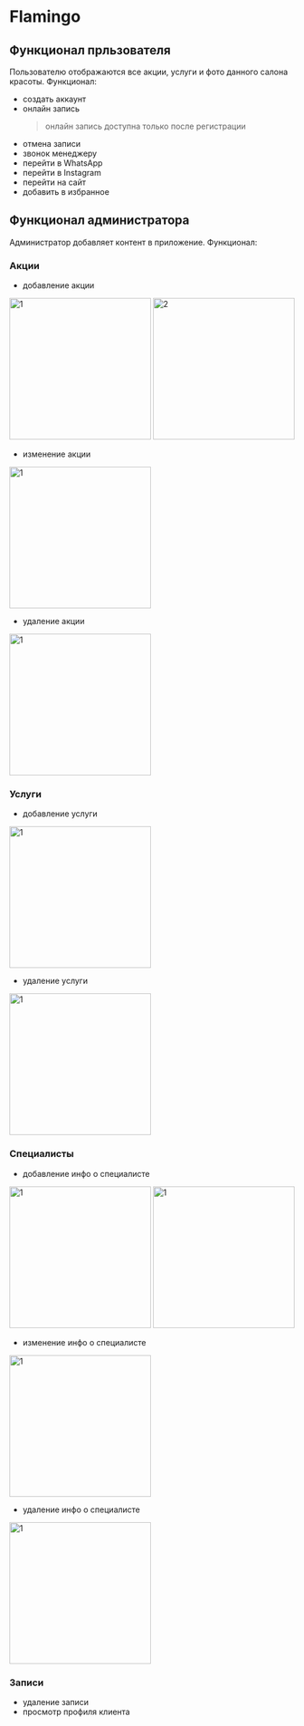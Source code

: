 # Flamingo 
## Функционал прльзователя
Пользователю отображаются все акции, услуги и фото данного салона красоты. Функционал:
* создать аккаунт 
* онлайн запись
  > онлайн запись доступна только после регистрации
* отмена записи 
* звонок менеджеру 
* перейти в WhatsApp
* перейти в Instagram
* перейти на сайт 
* добавить в избранное 
 
## Функционал администратора 
Администратор добавляет контент в приложение. Функционал:
### Акции 
  * добавление акции 
  
  <img src="https://github.com/Karpezhnikov/iOSProject/blob/master/ScreenShot/DiscontAdd.png" alt="1" width="250"/>   <img src="https://github.com/Karpezhnikov/iOSProject/blob/master/ScreenShot/DiscontAddView.png" alt="2" width="250"/>
  
  * изменение акции 
  
  <img src="https://github.com/Karpezhnikov/iOSProject/blob/master/ScreenShot/DiscontUpdate.png" alt="1" width="250"/>
  
  * удаление акции 
  
  <img src="https://github.com/Karpezhnikov/iOSProject/blob/master/ScreenShot/DiscontDelete.png" alt="1" width="250"/>
  
### Услуги 
  * добавление услуги 
  
  <img src="https://github.com/Karpezhnikov/iOSProject/blob/master/ScreenShot/ServiceAdd.png" alt="1" width="250"/>
  
  * удаление услуги
  
  <img src="https://github.com/Karpezhnikov/iOSProject/blob/master/ScreenShot/ServiceDelete.png" alt="1" width="250"/>
  
### Специалисты 
  * добавление инфо о специалисте 
  
  <img src="https://github.com/Karpezhnikov/iOSProject/blob/master/ScreenShot/MasterAdd.png" alt="1" width="250"/>   <img src="https://github.com/Karpezhnikov/iOSProject/blob/master/ScreenShot/MasterAddView.png" alt="1" width="250"/>
  
  * изменение инфо о специалисте 
  
  <img src="https://github.com/Karpezhnikov/iOSProject/blob/master/ScreenShot/MasterUpdate.png" alt="1" width="250"/>
  
  * удаление инфо о специалисте 
  
  <img src="https://github.com/Karpezhnikov/iOSProject/blob/master/ScreenShot/MasterDelete.png" alt="1" width="250"/>
  
### Записи 
  * удаление записи
  * просмотр профиля клиента
